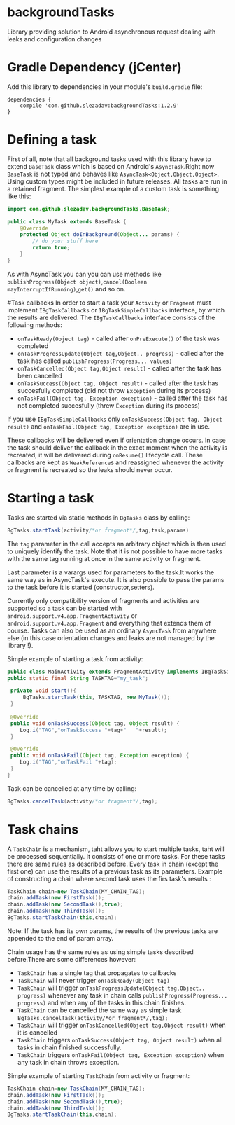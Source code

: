# backgroundTasks
Library providing solution to Android asynchronous request dealing with leaks and configuration changes

# Gradle Dependency (jCenter)

Add this library to dependencies in your module's `build.gradle` file:

```Gradle
dependencies {
    compile 'com.github.slezadav:backgroundTasks:1.2.9'
}
```

# Defining a task
First of all, note that all background tasks used with this library have to extend `BaseTask` class which is based on Android's `AsyncTask`.Right now `BaseTask` is not typed and behaves like `AsyncTask<Object,Object,Object>`. Using custom types might be included in future releases. All tasks are run in a retained fragment. 
The simplest example of a custom task is something like this:

```java
import com.github.slezadav.backgroundTasks.BaseTask;

public class MyTask extends BaseTask {
    @Override
    protected Object doInBackground(Object... params) {
        // do your stuff here
        return true;
    }
}
```

As with AsyncTask you can you can use methods like `publishProgress(Object object)`,`cancel(Boolean mayInterruptIfRunning)`,`get()` and so on.

#Task callbacks
In order to start a task your `Activity` or `Fragment` must implement `IBgTaskCallbacks` or `IBgTaskSimpleCallbacks` interface, by which the results are delivered. The `IBgTaskCallbacks` interface consists of the following methods:

* `onTaskReady(Object tag)` - called after `onPreExecute()` of the task was completed
* `onTaskProgressUpdate(Object tag,Object.. progress)` - called after the task has called `publishProgress(Progress... values)`
* `onTaskCancelled(Object tag,Object result)` - called after the task has been cancelled 
* `onTaskSuccess(Object tag, Object result)` - called after the task has succesfully completed (did not throw `Exception` during its process)
* `onTaskFail(Object tag, Exception exception)` - called after the task has not completed succesfully (threw `Exception` during its process)

If you use `IBgTaskSimpleCallbacks` only `onTaskSuccess(Object tag, Object result)` and `onTaskFail(Object tag, Exception exception)` are in use.

These callbacks will be delivered even if orientation change occurs. In case the task should deliver the callback in the exact moment when the activity is recreated, it will be delivered during `onResume()` lifecycle call.
These callbacks are kept as `WeakReference`s and reassigned whenever the activity or fragment is recreated so the leaks should never occur.

# Starting a task

Tasks are started via static methods in `BgTasks` class by calling:

```java
BgTasks.startTask(activity/*or fragment*/,tag,task,params)
```
The `tag` parameter in the call accepts an arbitrary object which is then used to uniquely identify the task. Note that it is not possible to have more tasks with the same tag running at once in the same activity or fragment.

Last parameter is a varargs used for parameters to the task.It works the same way as in AsyncTask's execute. It is also possible to pass the params to the task before it is started (constructor,setters).

Currently only compatibility version of fragments and activities are supported so a task can be started with `android.support.v4.app.FragmentActivity` or `android.support.v4.app.Fragment` and everything that extends them of course.
Tasks can also be used as an ordinary `AsyncTask` from anywhere else (in this case orientation changes and leaks are not managed by the library !).

Simple example of starting a task from activity:
```java
public class MainActivity extends FragmentActivity implements IBgTaskSimpleCallbacks {
public static final String TASKTAG="my_task";

 private void start(){
     BgTasks.startTask(this, TASKTAG, new MyTask());
 }
 
 @Override
 public void onTaskSuccess(Object tag, Object result) {
    Log.i("TAG","onTaskSuccess "+tag+"   "+result);
 }

 @Override
 public void onTaskFail(Object tag, Exception exception) {
    Log.i("TAG","onTaskFail "+tag);
 }
}
```

Task can be cancelled at any time by calling:
```java
BgTasks.cancelTask(activity/*or fragment*/,tag);
```

# Task chains
A `TaskChain` is a mechanism, taht allows you to start multiple tasks, taht will be processed sequentially. It consists of one or more tasks. For these tasks there are same rules as described before. Every task in chain (except the first one) can use the results of a previous task as its parameters.
Example of constructing a chain where second task uses the firs task's results :
```java
TaskChain chain=new TaskChain(MY_CHAIN_TAG);
chain.addTask(new FirstTask());
chain.addTask(new SecondTask(),true);
chain.addTask(new ThirdTask());
BgTasks.startTaskChain(this,chain);
```
Note: If the task has its own params, the results of the previous tasks are appended to the end of param array.

Chain usage has the same rules as using simple tasks described before.There are some differences however:

* `TaskChain` has a single tag that propagates to callbacks
* `TaskChain` will never trigger `onTaskReady(Object tag)`
* `TaskChain` will trigger `onTaskProgressUpdate(Object tag,Object.. progress)` whenever any task in chain calls `publishProgress(Progress... progress)` and when any of the tasks in this chain finishes.
* `TaskChain` can be cancelled the same way as simple task `BgTasks.cancelTask(activity/*or fragment*/,tag);`
* `TaskChain` will trigger `onTaskCancelled(Object tag,Object result)` when it is cancelled
* `TaskChain` triggers `onTaskSuccess(Object tag, Object result)` when all tasks in chain finished successfully.
* `TaskChain` triggers `onTaskFail(Object tag, Exception exception)` when any task in chain throws exception.


Simple example of starting `TaskChain` from activity or fragment:
```java
TaskChain chain=new TaskChain(MY_CHAIN_TAG);
chain.addTask(new FirstTask());
chain.addTask(new SecondTask(),true);
chain.addTask(new ThirdTask());
BgTasks.startTaskChain(this,chain);
```


